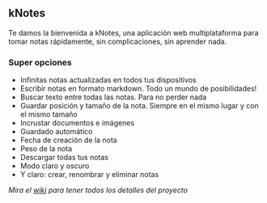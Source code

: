## kNotes
Te damos la bienvenida a kNotes, una aplicación web multiplataforma para tomar notas rápidamente, sin complicaciones, sin aprender nada.

### Super opciones 
- Infinitas notas actualizadas en todos tus dispositivos
- Escribir notas en formato markdown. Todo un mundo de posibilidades!
- Buscar texto entre todas las notas. Para no perder nada
- Guardar posición y tamaño de la nota. Siempre en el mismo lugar y con el mismo tamaño
- Incrustar documentos e imágenes
- Guardado automático
- Fecha de creación de la nota
- Peso de la nota
- Descargar todas tus notas
- Modo claro y oscuro
- Y claro: crear, renombrar y eliminar notas

*Mira el [wiki](https://github.com/cincoysiete/knotesG/wiki) para tener todos los detalles del proyecto*
